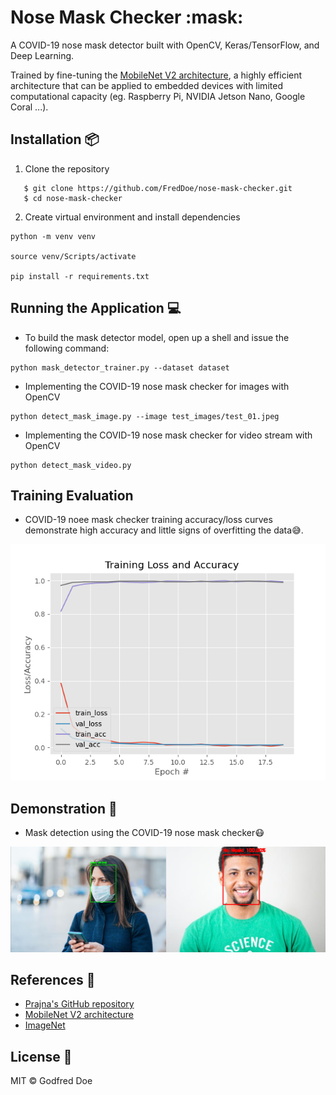 <h1 align="left">
    Nose Mask Checker :mask:
</h1>

A COVID-19 nose mask detector built with OpenCV, Keras/TensorFlow, and Deep Learning.

Trained by fine-tuning the <a href="https://github.com/prajnasb/observations/tree/master/mask_classifier/Data_Generator">MobileNet V2 architecture</a>, a highly efficient architecture that can be applied to embedded devices with limited computational capacity (eg. Raspberry Pi, NVIDIA Jetson Nano, Google Coral ...).

## Installation :package:

1. Clone the repository

```
   $ git clone https://github.com/FredDoe/nose-mask-checker.git
   $ cd nose-mask-checker
```

2. Create virtual environment and install dependencies

```
python -m venv venv

source venv/Scripts/activate

pip install -r requirements.txt

```

## Running the Application :computer:

- To build the mask detector model, open up a shell and issue the following command:

```
python mask_detector_trainer.py --dataset dataset
```

- Implementing the COVID-19 nose mask checker for images with OpenCV

```
python detect_mask_image.py --image test_images/test_01.jpeg
```

- Implementing the COVID-19 nose mask checker for video stream with OpenCV

```
python detect_mask_video.py
```

## Training Evaluation
* COVID-19 noee mask checker training accuracy/loss curves demonstrate high accuracy and little signs of overfitting the data:sweat_smile:.

![](plot.png)

## Demonstration :movie_camera:

- Mask detection using the COVID-19 nose mask checker:mask:

![](demo.png)

## References :book:

- <a href="https://github.com/prajnasb/observations">Prajna's GitHub repository</a>
- <a href="https://arxiv.org/abs/1801.04381">MobileNet V2 architecture</a>
- <a href="http://www.image-net.org/">ImageNet</a>

## License :key:

MIT &copy; Godfred Doe
